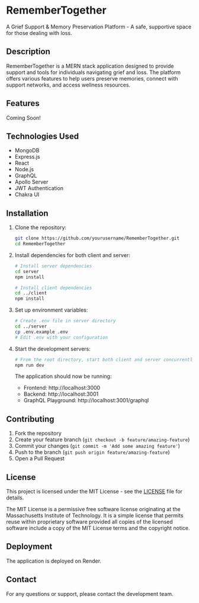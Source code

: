 # RememberTogether

A Grief Support & Memory Preservation Platform - A safe, supportive space for those dealing with loss.

## Description

RememberTogether is a MERN stack application designed to provide support and tools for individuals navigating grief and loss. The platform offers various features to help users preserve memories, connect with support networks, and access wellness resources.

## Features

Coming Soon!

## Technologies Used

- MongoDB
- Express.js
- React
- Node.js
- GraphQL
- Apollo Server
- JWT Authentication
- Chakra UI

## Installation

1. Clone the repository:
   ```bash
   git clone https://github.com/yourusername/RememberTogether.git
   cd RememberTogether
   ```

2. Install dependencies for both client and server:
   ```bash
   # Install server dependencies
   cd server
   npm install

   # Install client dependencies
   cd ../client
   npm install
   ```

3. Set up environment variables:
   ```bash
   # Create .env file in server directory
   cd ../server
   cp .env.example .env
   # Edit .env with your configuration
   ```

4. Start the development servers:
   ```bash
   # From the root directory, start both client and server concurrently
   npm run dev
   ```

   The application should now be running:
   - Frontend: http://localhost:3000
   - Backend: http://localhost:3001
   - GraphQL Playground: http://localhost:3001/graphql

## Contributing

1. Fork the repository
2. Create your feature branch (`git checkout -b feature/amazing-feature`)
3. Commit your changes (`git commit -m 'Add some amazing feature'`)
4. Push to the branch (`git push origin feature/amazing-feature`)
5. Open a Pull Request

## License

This project is licensed under the MIT License - see the [LICENSE](LICENSE) file for details.

The MIT License is a permissive free software license originating at the Massachusetts Institute of Technology. It is a simple license that permits reuse within proprietary software provided all copies of the licensed software include a copy of the MIT License terms and the copyright notice.

## Deployment

The application is deployed on Render.

## Contact

For any questions or support, please contact the development team. 